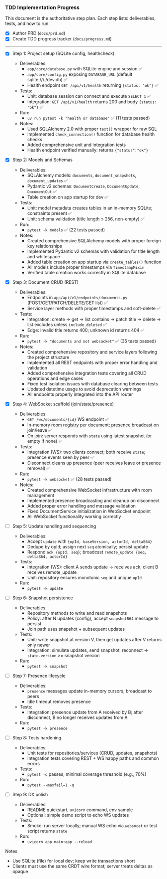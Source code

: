 ### TDD Implementation Progress

This document is the authoritative step plan. Each step lists: deliverables, tests, and how to run.

- [x] Author PRD (`docs/prd.md`)
- [x] Create TDD progress tracker (`docs/progress.md`)

---

- [x] Step 1: Project setup (SQLite config, healthcheck)
  - Deliverables:
    - `app/core/database.py` with SQLite engine and session ✅
    - `app/core/config.py` exposing `DATABASE_URL` (default sqlite:///./dev.db) ✅
    - Health endpoint `GET /api/v1/health` returning `{status: "ok"}` ✅
  - Tests:
    - Unit: database session can connect and execute `SELECT 1` ✅
    - Integration: `GET /api/v1/health` returns 200 and body `{status: "ok"}` ✅
  - Run:
    - `uv run pytest -k "health or database"` ✅ (11 tests passed)
  - Notes:
    - Used SQLAlchemy 2.0 with proper `text()` wrapper for raw SQL
    - Implemented `check_connection()` function for database health checks
    - Added comprehensive unit and integration tests
    - Health endpoint verified manually: returns `{"status":"ok"}`

- [x] Step 2: Models and Schemas
  - Deliverables:
    - SQLAlchemy models: `documents`, `document_snapshots`, `document_updates` ✅
    - Pydantic v2 schemas: `DocumentCreate`, `DocumentUpdate`, `DocumentOut` ✅
    - Table creation on app startup for dev ✅
  - Tests:
    - Unit: model metadata creates tables in an in-memory SQLite; constraints present ✅
    - Unit: schema validation (title length ≤ 256, non-empty) ✅
  - Run:
    - `pytest -k models` ✅ (22 tests passed)
  - Notes:
    - Created comprehensive SQLAlchemy models with proper foreign key relationships
    - Implemented Pydantic v2 schemas with validation for title length and whitespace
    - Added table creation on app startup via `create_tables()` function
    - All models include proper timestamps via `TimestampMixin`
    - Verified table creation works correctly in SQLite database

- [x] Step 3: Document CRUD (REST)
  - Deliverables:
    - Endpoints in `app/api/v1/endpoints/documents.py` (POST/GET/PATCH/DELETE/GET list) ✅
    - Service layer methods with proper timestamps and soft-delete ✅
  - Tests:
    - Integration: create -> get -> list contains -> patch title -> delete -> list excludes unless `include_deleted` ✅
    - Edge: invalid title returns 400; unknown id returns 404 ✅
  - Run:
    - `pytest -k "documents and not websocket"` ✅ (35 tests passed)
  - Notes:
    - Created comprehensive repository and service layers following the project structure
    - Implemented all REST endpoints with proper error handling and validation
    - Added comprehensive integration tests covering all CRUD operations and edge cases
    - Fixed test isolation issues with database clearing between tests
    - Updated datetime usage to avoid deprecation warnings
    - All endpoints properly integrated into the API router

- [x] Step 4: WebSocket scaffold (join/state/presence)
  - Deliverables:
    - `GET /ws/documents/{id}` WS endpoint ✅
    - In-memory room registry per document; presence broadcast on join/leave ✅
    - On join: server responds with `state` using latest snapshot (or empty if none) ✅
  - Tests:
    - Integration (WS): two clients connect; both receive `state`; presence events seen by peer ✅
    - Disconnect cleans up presence (peer receives leave or presence removal) ✅
  - Run:
    - `pytest -k websocket` ✅ (28 tests passed)
  - Notes:
    - Created comprehensive WebSocket infrastructure with room management
    - Implemented presence broadcasting and cleanup on disconnect
    - Added proper error handling and message validation
    - Fixed DocumentService initialization in WebSocket endpoint
    - All WebSocket functionality working correctly

- [ ] Step 5: Update handling and sequencing
  - Deliverables:
    - Accept `update` with `{opId, baseVersion, actorId, deltaB64}`
    - Dedupe by opId; assign next `seq` atomically; persist update
    - Respond `ack {opId, seq}`; broadcast `remote_update {seq, deltaB64, actorId}`
  - Tests:
    - Integration (WS): client A sends update -> receives ack; client B receives remote_update
    - Unit: repository ensures monotonic `seq` and unique `opId`
  - Run:
    - `pytest -k update`

- [ ] Step 6: Snapshot persistence
  - Deliverables:
    - Repository methods to write and read snapshots
    - Policy: after N updates (config), accept `snapshotB64` message to persist
    - Join path uses snapshot + subsequent updates
  - Tests:
    - Unit: write snapshot at version V, then get updates after V returns only newer
    - Integration: simulate updates, send snapshot, reconnect -> `state.version` >= snapshot version
  - Run:
    - `pytest -k snapshot`

- [ ] Step 7: Presence lifecycle
  - Deliverables:
    - `presence` messages update in-memory cursors; broadcast to peers
    - Idle timeout removes presence
  - Tests:
    - Integration: presence update from A received by B; after disconnect, B no longer receives updates from A
  - Run:
    - `pytest -k presence`

- [ ] Step 8: Tests hardening
  - Deliverables:
    - Unit tests for repositories/services (CRUD, updates, snapshots)
    - Integration tests covering REST + WS happy paths and common errors
  - Tests:
    - `pytest -q` passes; minimal coverage threshold (e.g., 70%)
  - Run:
    - `pytest --maxfail=1 -q`

- [ ] Step 9: DX polish
  - Deliverables:
    - README quickstart, `uvicorn` command, env sample
    - Optional: simple demo script to echo WS updates
  - Tests:
    - Smoke: run server locally; manual WS echo via `websocat` or test script returns `state`
  - Run:
    - `uvicorn app.main:app --reload`

Notes
- Use SQLite (file) for local dev; keep write transactions short
- Clients must use the same CRDT wire format; server treats deltas as opaque



